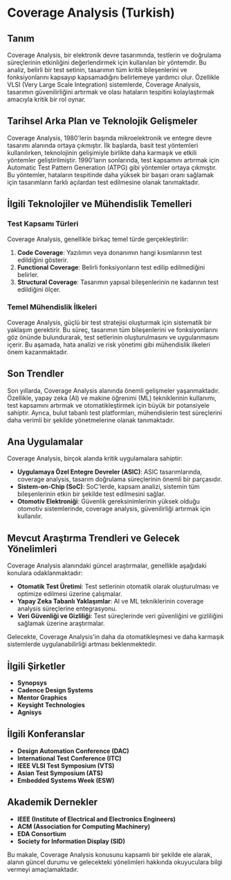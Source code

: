 # Coverage Analysis (Turkish)

## Tanım

Coverage Analysis, bir elektronik devre tasarımında, testlerin ve doğrulama süreçlerinin etkinliğini değerlendirmek için kullanılan bir yöntemdir. Bu analiz, belirli bir test setinin, tasarımın tüm kritik bileşenlerini ve fonksiyonlarını kapsayıp kapsamadığını belirlemeye yardımcı olur. Özellikle VLSI (Very Large Scale Integration) sistemlerde, Coverage Analysis, tasarımın güvenilirliğini artırmak ve olası hataların tespitini kolaylaştırmak amacıyla kritik bir rol oynar.

## Tarihsel Arka Plan ve Teknolojik Gelişmeler

Coverage Analysis, 1980'lerin başında mikroelektronik ve entegre devre tasarımı alanında ortaya çıkmıştır. İlk başlarda, basit test yöntemleri kullanılırken, teknolojinin gelişimiyle birlikte daha karmaşık ve etkili yöntemler geliştirilmiştir. 1990'ların sonlarında, test kapsamını artırmak için Automatic Test Pattern Generation (ATPG) gibi yöntemler ortaya çıkmıştır. Bu yöntemler, hataların tespitinde daha yüksek bir başarı oranı sağlamak için tasarımların farklı açılardan test edilmesine olanak tanımaktadır.

## İlgili Teknolojiler ve Mühendislik Temelleri

### Test Kapsamı Türleri

Coverage Analysis, genellikle birkaç temel türde gerçekleştirilir:

1. **Code Coverage**: Yazılımın veya donanımın hangi kısımlarının test edildiğini gösterir.
2. **Functional Coverage**: Belirli fonksiyonların test edilip edilmediğini belirler.
3. **Structural Coverage**: Tasarımın yapısal bileşenlerinin ne kadarının test edildiğini ölçer.

### Temel Mühendislik İlkeleri

Coverage Analysis, güçlü bir test stratejisi oluşturmak için sistematik bir yaklaşım gerektirir. Bu süreç, tasarımın tüm bileşenlerini ve fonksiyonlarını göz önünde bulundurarak, test setlerinin oluşturulmasını ve uygulanmasını içerir. Bu aşamada, hata analizi ve risk yönetimi gibi mühendislik ilkeleri önem kazanmaktadır.

## Son Trendler

Son yıllarda, Coverage Analysis alanında önemli gelişmeler yaşanmaktadır. Özellikle, yapay zeka (AI) ve makine öğrenimi (ML) tekniklerinin kullanımı, test kapsamını artırmak ve otomatikleştirmek için büyük bir potansiyele sahiptir. Ayrıca, bulut tabanlı test platformları, mühendislerin test süreçlerini daha verimli bir şekilde yönetmelerine olanak tanımaktadır.

## Ana Uygulamalar

Coverage Analysis, birçok alanda kritik uygulamalara sahiptir:

- **Uygulamaya Özel Entegre Devreler (ASIC)**: ASIC tasarımlarında, coverage analysis, tasarım doğrulama süreçlerinin önemli bir parçasıdır.
- **Sistem-on-Chip (SoC)**: SoC'lerde, kapsam analizi, sistemin tüm bileşenlerinin etkin bir şekilde test edilmesini sağlar.
- **Otomotiv Elektroniği**: Güvenlik gereksinimlerinin yüksek olduğu otomotiv sistemlerinde, coverage analysis, güvenilirliği artırmak için kullanılır.

## Mevcut Araştırma Trendleri ve Gelecek Yönelimleri

Coverage Analysis alanındaki güncel araştırmalar, genellikle aşağıdaki konulara odaklanmaktadır:

- **Otomatik Test Üretimi**: Test setlerinin otomatik olarak oluşturulması ve optimize edilmesi üzerine çalışmalar.
- **Yapay Zeka Tabanlı Yaklaşımlar**: AI ve ML tekniklerinin coverage analysis süreçlerine entegrasyonu.
- **Veri Güvenliği ve Gizliliği**: Test süreçlerinde veri güvenliğini ve gizliliğini sağlamak üzerine araştırmalar.

Gelecekte, Coverage Analysis'in daha da otomatikleşmesi ve daha karmaşık sistemlerde uygulanabilirliği artması beklenmektedir.

## İlgili Şirketler

- **Synopsys**
- **Cadence Design Systems**
- **Mentor Graphics**
- **Keysight Technologies**
- **Agnisys**

## İlgili Konferanslar

- **Design Automation Conference (DAC)**
- **International Test Conference (ITC)**
- **IEEE VLSI Test Symposium (VTS)**
- **Asian Test Symposium (ATS)**
- **Embedded Systems Week (ESW)**

## Akademik Dernekler

- **IEEE (Institute of Electrical and Electronics Engineers)**
- **ACM (Association for Computing Machinery)**
- **EDA Consortium**
- **Society for Information Display (SID)**

Bu makale, Coverage Analysis konusunu kapsamlı bir şekilde ele alarak, alanın güncel durumu ve gelecekteki yönelimleri hakkında okuyuculara bilgi vermeyi amaçlamaktadır.